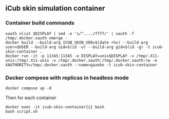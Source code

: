 ## iCub skin simulation container

### Container build commands
```
xauth nlist $DISPLAY | sed -e 's/^..../ffff/' | xauth -f /tmp/.docker.xauth nmerge -
docker build --build-arg ICUB_SKIN_VER=$(date +%s) --build-arg user=$USER --build-arg uid=$(id -u) --build-arg gid=$(id -g) -t icub-skin-container .
docker run -it -p 11345:11345 -e DISPLAY=unix$DISPLAY -v /tmp/.X11-unix:/tmp/.X11-unix -v /tmp/.docker.xauth:/tmp/.docker.xauth:rw -e XAUTHORITY=/tmp/.docker.xauth --name=gazebo -t icub-skin-container
```

### Docker compose with replicas in headless mode
```
docker compose up -d
```
Then for each container
```
docker exec -it icub-skin-container{i} bash
bash script.sh
```
